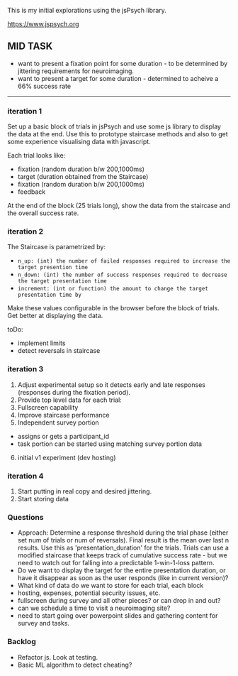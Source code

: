 This is my initial explorations using the
jsPsych library.

https://www.jspsych.org

## MID TASK

- want to present a fixation point for some duration - to be determined by jittering requirements for neuroimaging.
- want to present a target for some duration - determined to acheive a 66% success rate

***

### iteration 1

Set up a basic block of trials in jsPsych and use some js library to display the data at the end. Use this to prototype staircase methods and also to get some experience visualising data with javascript.

Each trial looks like:
- fixation (random duration b/w 200,1000ms)
- target (duration obtained from the Staircase)
- fixation (random duration b/w 200,1000ms)
- feedback

At the end of the block (25 trials long), show the data from the staircase and the overall success rate.

### iteration 2

The Staircase is parametrized by:
- `n_up: (int) the number of failed responses required to increase the target presention time `
- `n_down: (int) the number of success responses required to decrease the target presentation time`
- `increment: (int or function) the amount to change the target presentation time by`

Make these values configurable in the browser before the block of trials.
Get better at displaying the data.

toDo:
- implement limits
- detect reversals in staircase

### iteration 3
1. Adjust experimental setup so it detects early and late responses (responses during the fixation period).
2. Provide top level data for each trial:
3. Fullscreen capability
4. Improve staircase performance
5. Independent survey portion
- assigns or gets a participant_id
- task portion can be started using matching survey portion data
6. initial v1 experiment (dev hosting)

### iteration 4
1. Start putting in real copy and desired jittering.
2. Start storing data

### Questions
- Approach: Determine a response threshold during the trial phase (either set num of trials or num of reversals). Final result is the mean over last n results. Use this as 'presentation_duration' for the trials. Trials can use a modified staircase that keeps track of cumulative success rate - but we need to watch out for falling into a predictable 1-win-1-loss pattern.
- Do we want to display the target for the entire presentation duration, or have it disappear as soon as the user responds (like in current version)?
- What kind of data do we want to store for each trial, each block
- hosting, expenses, potential security issues, etc. 
- fullscreen during survey and all other pieces? or can drop in and out?
- can we schedule a time to visit a neuroimaging site?
- need to start going over powerpoint slides and gathering content for survey and tasks.


### Backlog
- Refactor js. Look at testing.
- Basic ML algorithm to detect cheating?